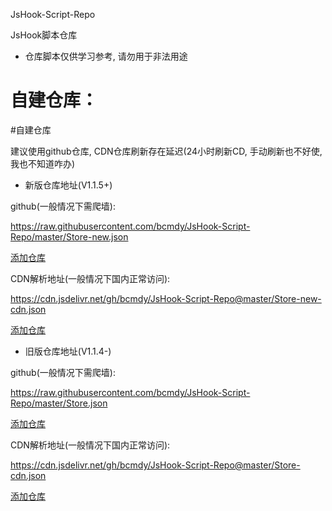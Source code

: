 JsHook-Script-Repo

JsHook脚本仓库

- 仓库脚本仅供学习参考, 请勿用于非法用途

# 自建仓库：
#自建仓库

建议使用github仓库, CDN仓库刷新存在延迟(24小时刷新CD, 手动刷新也不好使, 我也不知道咋办)

- 新版仓库地址(V1.1.5+)

github(一般情况下需爬墙):

https://raw.githubusercontent.com/bcmdy/JsHook-Script-Repo/master/Store-new.json

[添加仓库](jshook://store?url=https://raw.githubusercontent.com/bcmdy/JsHook-Script-Repo/master/Store-new.json)

CDN解析地址(一般情况下国内正常访问):

https://cdn.jsdelivr.net/gh/bcmdy/JsHook-Script-Repo@master/Store-new-cdn.json

[添加仓库](jshook://store?url=https://cdn.jsdelivr.net/gh/bcmdy/JsHook-Script-Repo@master/Store-new-cdn.json)

- 旧版仓库地址(V1.1.4-)

github(一般情况下需爬墙):

https://raw.githubusercontent.com/bcmdy/JsHook-Script-Repo/master/Store.json

[添加仓库](jshook://store?url=https://raw.githubusercontent.com/bcmdy/JsHook-Script-Repo/master/Store.json)

CDN解析地址(一般情况下国内正常访问):

https://cdn.jsdelivr.net/gh/bcmdy/JsHook-Script-Repo@master/Store-cdn.json

[添加仓库](jshook://store?url=https://cdn.jsdelivr.net/gh/bcmdy/JsHook-Script-Repo@master/Store-cdn.json)
